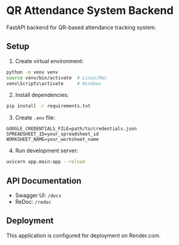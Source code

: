 # QR Attendance System Backend

FastAPI backend for QR-based attendance tracking system.

## Setup

1. Create virtual environment:
```bash
python -m venv venv
source venv/bin/activate  # Linux/Mac
venv\Scripts\activate     # Windows
```

2. Install dependencies:
```bash
pip install -r requirements.txt
```

3. Create `.env` file:
```
GOOGLE_CREDENTIALS_FILE=path/to/credentials.json
SPREADSHEET_ID=your_spreadsheet_id
WORKSHEET_NAME=your_worksheet_name
```

4. Run development server:
```bash
uvicorn app.main:app --reload
```

## API Documentation

- Swagger UI: `/docs`
- ReDoc: `/redoc`

## Deployment

This application is configured for deployment on Render.com.